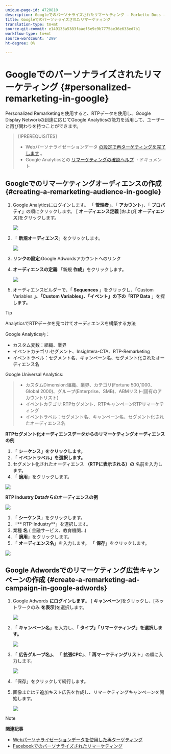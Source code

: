```yaml
---
unique-page-id: 4720810
description: Googleでのパーソナライズされたリマーケティング — Marketto Docs — 製品ドキュメント
title: Googleでのパーソナライズされたリマーケティング
translation-type: tm+mt
source-git-commit: e149133a5383faaef5e9c9b7775ae36e633ed7b1
workflow-type: tm+mt
source-wordcount: '299'
ht-degree: 0%

---
```



# Googleでのパーソナライズされたリマーケティング {#personalized-remarketing-in-google}

Personalized Remarketingを使用すると、RTPデータを使用し、Google Display Networkの到達に応じてGoogle Analyticsの能力を活用して、ユーザーと再び関わりを持つことができます。

>[!PREREQUISITES]
>
>* Webパーソナライゼーションデータ [の設定で再ターゲティングを完了します](retargeting-with-web-personalization-data.md) 。
>* Google Analyticsとの [リマーケティングの確認ヘルプ](https://support.google.com/analytics/topic/2611283?hl=en&amp;ref_topic=3413645) ・ドキュメント

>



## Googleでのリマーケティングオーディエンスの作成 {#creating-a-remarketing-audience-in-google}

1. Google Analyticsにログインします。 「 **管理者**」、「 **アカウント**」、「 **プロパティ**」の順にクリックします。 [ **オーディエンス定義** ]および[ **オーディエンス**]をクリックします。

   ![](assets/remarketing-ga-screenshots.jpg)

1. 「 **新規オーディエンス**」をクリックします。

   ![](assets/image2015-1-15-17-3a26-3a40.png)

1. **リンクの設定**:Google Adwordsアカウントへのリンク
1. **オーディエンスの定義**:「新規 **作成**」をクリックします。

   ![](assets/image2015-1-15-17-3a32-3a4.png)

1. オーディエンスビルダーで、「 **Sequences** 」をクリックし、「Custom Variables **」、「Custom Variables」、「イベント」の下の「RTP Data** 」を探します。

>[!TIP]
>
>AnalyticsでRTPデータを見つけてオーディエンスを構築する方法
>
>Google Analytics内：
>
>* カスタム変数：組織、業界
>* イベントカテゴリ:セグメント、Insightera-CTA、RTP-Remarketing
>* イベントラベル：セグメント名、キャンペーン名、セグメント化されたオーディエンス名

>
>
Google Universal Analytics:
>
>* カスタムDimension:組織、業界、カテゴリ(Fortune 500,1000、Global 2000)、グループ(Enterprise、SMB)、ABMリスト(固有のアカウントリスト)
>* イベントカテゴリ:RTPセグメント、RTPキャンペーンRTPリマーケティング
>* イベントラベル：セグメント名、キャンペーン名、セグメント化されたオーディエンス名

>



**RTPセグメント化オーディエンスデータからのリマーケティングオーディエンスの例**

1. 「 **シーケンス」をクリックします。**
1. 「 **イベントラベル」を選択します。**
1. セグメント化されたオーディエンス **（RTPに表示される）の** 名前を入力します。
1. 「 **適用**」をクリックします。

![](assets/image2015-2-10-14-3a51-3a43.png)

**RTP Industry Dataからのオーディエンスの例**

![](assets/image2015-1-15-17-3a36-3a5.png)

1. 「 **シーケンス**」をクリックします。
1. 「** RTP-Industry**」を選択します。
1. 業種 **名** ( 金融サービス、教育機関…)
1. 「 **適用**」をクリックします。
1. 「 **オーディエンス名**」を入力します。 「 **保存**」をクリックします。

![](assets/image2015-1-15-18-3a29-3a16.png)

## Google Adwordsでのリマーケティング広告キャンペーンの作成 {#create-a-remarketing-ad-campaign-in-google-adwords}

1. Google Adwords **にログインします**。 [ **キャンペーン**]をクリックし、[ネットワークのみ **を表示**]を選択します。

   ![](assets/image2015-1-15-18-3a31-3a58.png)

1. 「 **キャンペーン名**」を入力し、「 **タイプ」「リマーケティング」を選択します。**

   ![](assets/image2015-1-15-18-3a35-3a7.png)

1. 「 **広告グループ名」、** 「 **拡張CPC**」、「 **再マーケティングリスト**」の順に入力します。

   ![](assets/image2015-1-15-18-3a51-3a57.png)

1. 「保存」をクリックして続行します。
1. 画像またはテ追加キスト広告を作成し、リマーケティングキャンペーンを開始します。

   ![](assets/image2015-1-15-18-3a47-3a21.png)

>[!NOTE]
>
>**関連記事**
>
>* [Webパーソナライゼーションデータを使用した再ターゲティング](retargeting-with-web-personalization-data.md)
>* [Facebookでのパーソナライズされたリマーケティング](personalized-remarketing-in-facebook.md)

